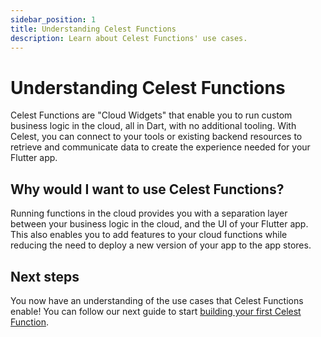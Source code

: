 ```yaml
---
sidebar_position: 1
title: Understanding Celest Functions
description: Learn about Celest Functions' use cases.
---
```


# Understanding Celest Functions

Celest Functions are "Cloud Widgets" that enable you to run custom business logic in the cloud, all in Dart, with no additional tooling. With Celest, you can connect to your tools or existing backend resources to retrieve and communicate data to create the experience needed for your Flutter app. 

## Why would I want to use Celest Functions?

Running functions in the cloud provides you with a separation layer between your business logic in the cloud, and the UI of your Flutter app. This also enables you to add features to your cloud functions while reducing the need to deploy a new version of your app to the app stores.

## Next steps

You now have an understanding of the use cases that Celest Functions enable! You can follow our next guide to start [building your first Celest Function](/docs/functions/creating-functions.md).